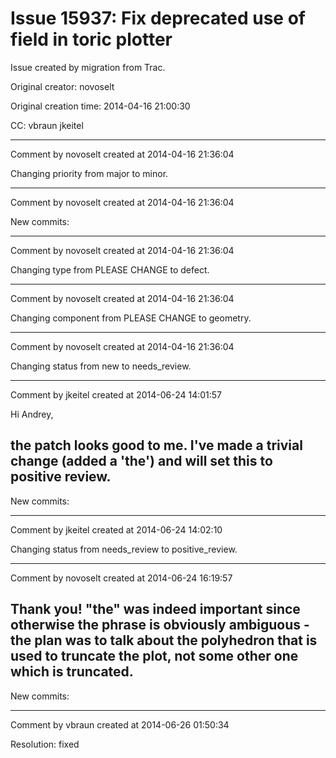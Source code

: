# Issue 15937: Fix deprecated use of field in toric plotter

Issue created by migration from Trac.

Original creator: novoselt

Original creation time: 2014-04-16 21:00:30

CC:  vbraun jkeitel




---

Comment by novoselt created at 2014-04-16 21:36:04

Changing priority from major to minor.


---

Comment by novoselt created at 2014-04-16 21:36:04

New commits:


---

Comment by novoselt created at 2014-04-16 21:36:04

Changing type from PLEASE CHANGE to defect.


---

Comment by novoselt created at 2014-04-16 21:36:04

Changing component from PLEASE CHANGE to geometry.


---

Comment by novoselt created at 2014-04-16 21:36:04

Changing status from new to needs_review.


---

Comment by jkeitel created at 2014-06-24 14:01:57

Hi Andrey,

the patch looks good to me. I've made a trivial change (added a 'the') and will set this to positive review.
----
New commits:


---

Comment by jkeitel created at 2014-06-24 14:02:10

Changing status from needs_review to positive_review.


---

Comment by novoselt created at 2014-06-24 16:19:57

Thank you! "the" was indeed important since otherwise the phrase is obviously ambiguous - the plan was to talk about the polyhedron that is used to truncate the plot, not some other one which is truncated.
----
New commits:


---

Comment by vbraun created at 2014-06-26 01:50:34

Resolution: fixed
